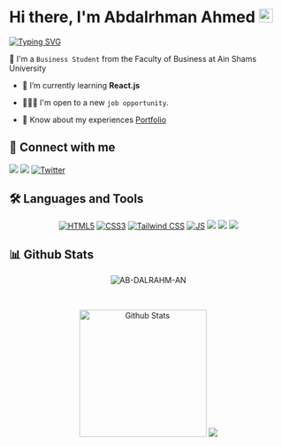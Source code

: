 <h1 align="left">Hi there, I'm Abdalrhman Ahmed <img src="https://media.giphy.com/media/hvRJCLFzcasrR4ia7z/giphy.gif" width="25px" height ="25px"> </h1>

<a href="https://git.io/typing-svg"><img src="https://readme-typing-svg.demolab.com?font=Fira+Code&pause=1000&width=435&lines=A Software Developer from Egypt" alt="Typing SVG" /></a>

:school: I'm a `Business Student` from the Faculty of Business at Ain Shams University

- 🌱 I’m currently learning **React.js**

- 🧑🏻‍💻 I'm open to a new `job opportunity`.

- 📄 Know about my experiences [Portfolio](https://abdalrhman.me)

## 📩 Connect with me

<p align="left">
    <a href="mailto:abdalrhamnahmed00004@gmail.com" title="Gmail"><img src="https://img.shields.io/badge/gmail-%23F05033.svg?style=for-the-badge&logo=gmail&logoColor=white"/></a>  
    <a href="https://www.linkedin.com/in/ab-dalrhm-an" title="LinkedIn"><img src="https://img.shields.io/badge/linkedin-%230077B5.svg?style=for-the-badge&logo=linkedin&logoColor=white"/></a>  
    <a href="https://twitter.com/AB_DALRAHM_AN"><img src="https://img.shields.io/badge/Twitter-1DA1F2?style=for-the-badge&logo=twitter&logoColor=white" title="Twitter"/></a>
</p>

## 🛠 Languages and Tools

<p align="center"> 
    <a href="https://www.w3.org/TR/html5/"><img src="https://img.shields.io/badge/HTML5-E34F26?style=for-the-badge&logo=html5&logoColor=white" title="HTML5"/></a>
    <a href="https://www.w3.org/TR/css/"><img src="https://img.shields.io/badge/CSS3-1572B6?style=for-the-badge&logo=css3&logoColor=white" title="CSS3"/></a>
    <a href="https://tailwindcss.com/" title="Tailwind CSS"><img src="https://img.shields.io/badge/Tailwind%20CSS-38B2AC?style=for-the-badge&logo=tailwind-css&logoColor=white" alt="Tailwind CSS" /></a>
    <a href="https://developer.mozilla.org/en-US/docs/Web/JavaScript/Reference"><img src="https://img.shields.io/badge/JavaScript-F7DF1E?style=for-the-badge&logo=JavaScript&logoColor=white" title="JS"/></a>
    <a href="https://react.dev/learn"><img src="https://img.shields.io/badge/React-20232A?style=for-the-badge&logo=react&logoColor=61DAFB"/></a>
    <a href="https://reactrouter.com/en/main"><img src="https://img.shields.io/badge/React_Router-CA4245?style=for-the-badge&logo=react-router&logoColor=white"/></a>
    <a href="https://cplusplus.com/reference/"><img src="https://img.shields.io/badge/C%2B%2B-00599C?style=for-the-badge&logo=c%2B%2B&logoColor=white"/></a>
</p>

## 📊 Github Stats
<p align="center"><img src="https://github-readme-streak-stats.herokuapp.com/?user=AB-DALRAHM-AN&theme=tokyonight_duo" alt="AB-DALRAHM-AN" /></p>
  <br/>
  <p align="center">
    <a href="https://github.com/anuraghazra/github-readme-stats">
	<img alt="Github Stats" src="https://github-readme-stats-sigma-five.vercel.app/api?username=AB-DALRAHM-AN&show_icons=true&count_private=true&locale=en&theme=tokyonight&layout=compact" height="230px"/></a>
	<img src="https://github-readme-stats-sigma-five.vercel.app/api/top-langs?username=AB-DALRAHM-AN&layout=compact&langs_count=10&show_icons=true&locale=en&theme=tokyonight"/>
